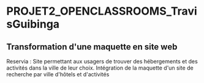 # PROJET2_OPENCLASSROOMS_TravisGuibinga

## Transformation d'une maquette en site web

Reservia : Site permettant aux usagers de trouver des hébergements et des activités dans la ville de leur choix. 
Intégration de la maquette d'un site de recherche par ville d'hôtels et d'activités
